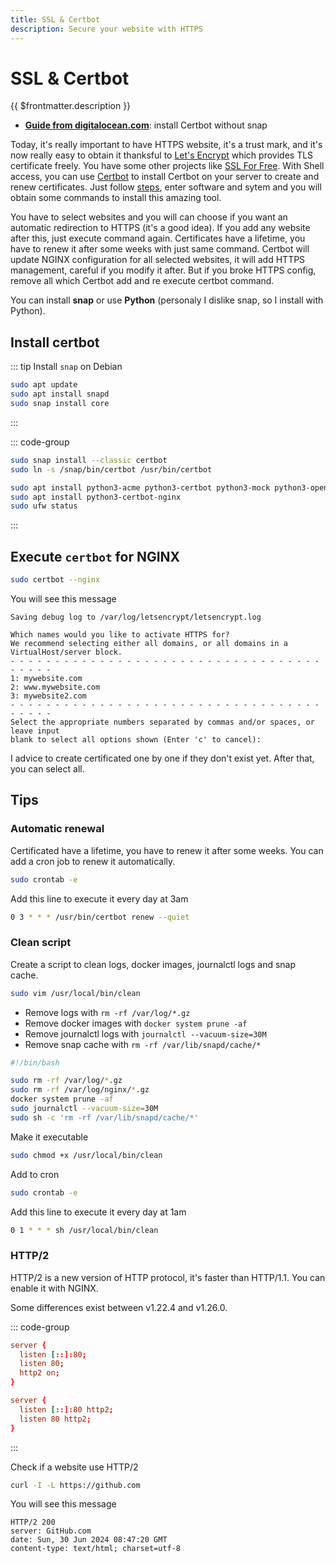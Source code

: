 ```yaml
---
title: SSL & Certbot
description: Secure your website with HTTPS
---
```


# SSL & Certbot

{{ $frontmatter.description }}

- [**Guide from digitalocean.com**](https://www.digitalocean.com/community/tutorials/how-to-secure-nginx-with-let-s-encrypt-on-debian-10): install Certbot without snap

Today, it's really important to have HTTPS website, it's a trust mark, and it's now really easy to obtain it thanksful to [Let's Encrypt](https://letsencrypt.org/) which provides TLS certificate freely. You have some other projects like [SSL For Free](https://www.sslforfree.com/).
With Shell access, you can use [Certbot](https://certbot.eff.org/) to install Certbot on your server to create and renew certificates. Just follow [steps](https://certbot.eff.org/instructions), enter software and sytem and you will obtain some commands to install this amazing tool.

You have to select websites and you will can choose if you want an automatic redirection to HTTPS (it's a good idea). If you add any website after this, just execute command again. Certificates have a lifetime, you have to renew it after some weeks with just same command.
Certbot will update NGINX configuration for all selected websites, it will add HTTPS management, careful if you modify it after. But if you broke HTTPS config, remove all which Certbot add and re execute certbot command.

You can install **snap** or use **Python** (personaly I dislike snap, so I install with Python).

## Install certbot

::: tip Install `snap` on Debian

```sh
sudo apt update
sudo apt install snapd
sudo snap install core
```

:::

::: code-group

```sh [snap]
sudo snap install --classic certbot
sudo ln -s /snap/bin/certbot /usr/bin/certbot
```

```sh [python]
sudo apt install python3-acme python3-certbot python3-mock python3-openssl python3-pkg-resources python3-pyparsing python3-zope.interface
sudo apt install python3-certbot-nginx
sudo ufw status
```

:::

## Execute `certbot` for NGINX

```sh
sudo certbot --nginx
```

You will see this message

```sh:output
Saving debug log to /var/log/letsencrypt/letsencrypt.log

Which names would you like to activate HTTPS for?
We recommend selecting either all domains, or all domains in a VirtualHost/server block.
- - - - - - - - - - - - - - - - - - - - - - - - - - - - - - - - - - - - - - - -
1: mywebsite.com
2: www.mywebsite.com
3: mywebsite2.com
- - - - - - - - - - - - - - - - - - - - - - - - - - - - - - - - - - - - - - - -
Select the appropriate numbers separated by commas and/or spaces, or leave input
blank to select all options shown (Enter 'c' to cancel):
```

I advice to create certificated one by one if they don't exist yet. After that, you can select all.

## Tips

### Automatic renewal

Certificated have a lifetime, you have to renew it after some weeks. You can add a cron job to renew it automatically.

```sh
sudo crontab -e
```

Add this line to execute it every day at 3am

```sh
0 3 * * * /usr/bin/certbot renew --quiet
```

### Clean script

Create a script to clean logs, docker images, journalctl logs and snap cache.

```sh
sudo vim /usr/local/bin/clean
```

- Remove logs with `rm -rf /var/log/*.gz`
- Remove docker images with `docker system prune -af`
- Remove journalctl logs with `journalctl --vacuum-size=30M`
- Remove snap cache with `rm -rf /var/lib/snapd/cache/*`

```sh
#!/bin/bash

sudo rm -rf /var/log/*.gz
sudo rm -rf /var/log/nginx/*.gz
docker system prune -af
sudo journalctl --vacuum-size=30M
sudo sh -c 'rm -rf /var/lib/snapd/cache/*'
```

Make it executable

```sh
sudo chmod +x /usr/local/bin/clean
```

Add to cron

```sh
sudo crontab -e
```

Add this line to execute it every day at 1am

```sh
0 1 * * * sh /usr/local/bin/clean
```

### HTTP/2

HTTP/2 is a new version of HTTP protocol, it's faster than HTTP/1.1. You can enable it with NGINX.

Some differences exist between v1.22.4 and v1.26.0.

::: code-group

```nginx:website.com.conf [v1.26.0]
server {
  listen [::]:80;
  listen 80;
  http2 on;
}
```

```nginx:website.com.conf [v1.22.4]
server {
  listen [::]:80 http2;
  listen 80 http2;
}
```

:::

Check if a website use HTTP/2

```sh
curl -I -L https://github.com
```

You will see this message

```sh:output
HTTP/2 200
server: GitHub.com
date: Sun, 30 Jun 2024 08:47:20 GMT
content-type: text/html; charset=utf-8
```
